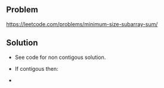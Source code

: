 ## Problem

https://leetcode.com/problems/minimum-size-subarray-sum/

## Solution

- See code for non contigous solution.

- If contigous then:
-
